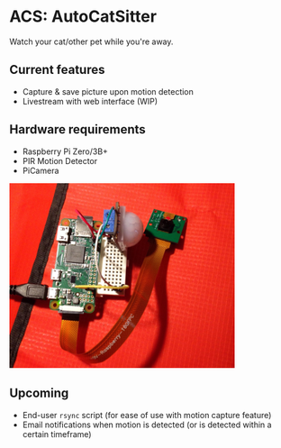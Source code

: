 ACS: AutoCatSitter
===
Watch your cat/other pet while you're away. 

Current features
---
- Capture & save picture upon motion detection
- Livestream with web interface (WIP)

Hardware requirements
---
- Raspberry Pi Zero/3B+
- PIR Motion Detector
- PiCamera  

<img src="assets/prototype1.jpg" width=400>

Upcoming
---
- End-user `rsync` script (for ease of use with motion capture feature)
- Email notifications when motion is detected (or is detected within a certain timeframe)
